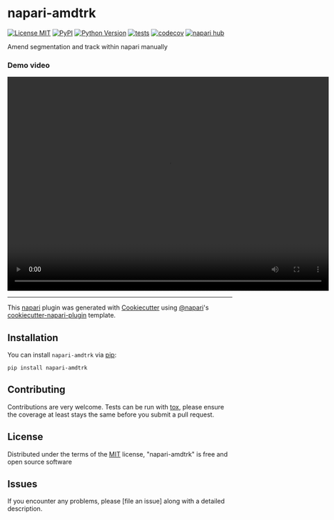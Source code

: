 # napari-amdtrk

[![License MIT](https://img.shields.io/pypi/l/napari-amdtrk.svg?color=green)](https://github.com/Jeff-Gui/napari-amdtrk/raw/main/LICENSE)
[![PyPI](https://img.shields.io/pypi/v/napari-amdtrk.svg?color=green)](https://pypi.org/project/napari-amdtrk)
[![Python Version](https://img.shields.io/pypi/pyversions/napari-amdtrk.svg?color=green)](https://python.org)
[![tests](https://github.com/Jeff-Gui/napari-amdtrk/workflows/tests/badge.svg)](https://github.com/Jeff-Gui/napari-amdtrk/actions)
[![codecov](https://codecov.io/gh/Jeff-Gui/napari-amdtrk/branch/main/graph/badge.svg)](https://codecov.io/gh/Jeff-Gui/napari-amdtrk)
[![napari hub](https://img.shields.io/endpoint?url=https://api.napari-hub.org/shields/napari-amdtrk)](https://napari-hub.org/plugins/napari-amdtrk)

Amend segmentation and track within napari manually

### Demo video

<video width="720" height="480" controls>
<source src="https://drive.google.com/file/d/1edC9Hw7e4FgD5QXDuUb45dAwRFt-TXFS/preview" type="video/mp4">
Your browser does not support the video tag.
</video>

----------------------------------

This [napari] plugin was generated with [Cookiecutter] using [@napari]'s [cookiecutter-napari-plugin] template.

<!--
Don't miss the full getting started guide to set up your new package:
https://github.com/napari/cookiecutter-napari-plugin#getting-started

and review the napari docs for plugin developers:
https://napari.org/stable/plugins/index.html
-->

## Installation

You can install `napari-amdtrk` via [pip]:

    pip install napari-amdtrk




## Contributing

Contributions are very welcome. Tests can be run with [tox], please ensure
the coverage at least stays the same before you submit a pull request.

## License

Distributed under the terms of the [MIT] license,
"napari-amdtrk" is free and open source software

## Issues

If you encounter any problems, please [file an issue] along with a detailed description.

[napari]: https://github.com/napari/napari
[Cookiecutter]: https://github.com/audreyr/cookiecutter
[@napari]: https://github.com/napari
[MIT]: http://opensource.org/licenses/MIT
[BSD-3]: http://opensource.org/licenses/BSD-3-Clause
[GNU GPL v3.0]: http://www.gnu.org/licenses/gpl-3.0.txt
[GNU LGPL v3.0]: http://www.gnu.org/licenses/lgpl-3.0.txt
[Apache Software License 2.0]: http://www.apache.org/licenses/LICENSE-2.0
[Mozilla Public License 2.0]: https://www.mozilla.org/media/MPL/2.0/index.txt
[cookiecutter-napari-plugin]: https://github.com/napari/cookiecutter-napari-plugin

[napari]: https://github.com/napari/napari
[tox]: https://tox.readthedocs.io/en/latest/
[pip]: https://pypi.org/project/pip/
[PyPI]: https://pypi.org/
